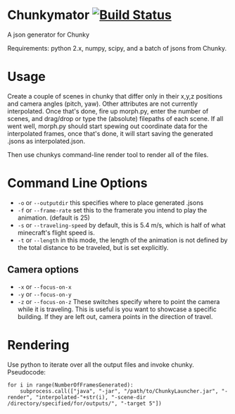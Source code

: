 Chunkymator [![Build Status](https://travis-ci.org/matthiasvegh/Chunkymator.png?branch=master)](https://travis-ci.org/matthiasvegh/Chunkymator)
===========

A json generator for Chunky

Requirements: python 2.x, numpy, scipy, and a batch of jsons from Chunky.

Usage
=====
Create a couple of scenes in chunky that differ only in their x,y,z positions and camera angles (pitch, yaw).
Other attributes are not currently interpolated.
Once that's done, fire up morph.py, enter the number of scenes, and drag/drop or type the (absolute) filepaths of each scene.
If all went well, morph.py should start spewing out coordinate data for the interpolated frames, 
once that's done, it will start saving the generated .jsons as interpolated<N>.json.

Then use chunkys command-line render tool to render all of the files.

Command Line Options
=====================
- `-o` or `--outputdir` this specifies where to place generated .jsons
- `-f` or `--frame-rate` set this to the framerate you intend to play the animation. (default is 25)
- `-s` or `--traveling-speed` by default, this is 5.4 m/s, which is half of what minecraft's flight speed is.
- `-t` or `--length` in this mode, the length of the animation is not defined by the total distance to be traveled, but is set explicitly.

Camera options
--------------
- `-x` or `--focus-on-x`
- `-y` or `--focus-on-y`
- `-z` or `--focus-on-z`
These switches specify where to point the camera while it is traveling. This is useful is you want to showcase a specific building. If they are left out, camera points in the direction of travel.

Rendering
=========
Use python to iterate over all the output files and invoke chunky.
Pseudocode:
```
for i in range(NumberOfFramesGenerated):
    subprocess.call(["java", "-jar", "/path/to/ChunkyLauncher.jar", "-render", "interpolated-"+str(i), "-scene-dir /directory/specified/for/outputs/", "-target 5"])
```
